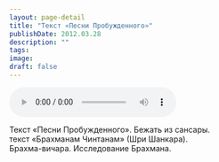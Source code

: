 ```yaml
---
layout: page-detail
title: "Текст «Песни Пробужденного»"
publishDate: 2012.03.28
description: ""
tags:
image:
draft: false
---
```


<audio title="2012.03.28 - Текст «Песни Пробужденного».mp3" src="/upload/iblock/c88/c88150d1345267677a249229530514bf.mp3" controls=""></audio>

 Текст «Песни Пробужденного». Бежать из сансары.  
 текст «Брахманам Чинтанам» (Шри Шанкара).  
 Брахма-вичара. Исследование Брахмана.  

  
